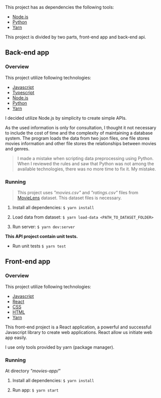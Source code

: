 This project has as dependencies the following tools:
-  [Node.js](https://nodejs.org/en/)
- [Python](https://www.python.org/)
- [Yarn](https://yarnpkg.com/)

This project is divided by two parts, front-end app and back-end api.

## Back-end app

### Overview
This project utilize following technologies:
- [Javascript](https://www.javascript.com/)
- [Typescript](https://www.typescriptlang.org/)
- [Node.js](https://nodejs.org/en/)
- [Python](https://www.python.org/)
- [Yarn](https://yarnpkg.com/)

I decided utilize Node.js by simplicity to create simple APIs.

As the used information is only for consultation, I thought it not necessary to include the cost of time and the complexity of maintaining a database system. The program loads the data from two json files, one file stores movies information and other file stores the relationships between movies and genres.

> I made a mistake when scripting data preprocessing using Python. When I reviewed the rules and saw that Python was not among the available technologies, there was no more time to fix it. My mistake.

### Running

> This project uses *"movies.csv"* and *"ratings.csv"* files from [MovieLens](https://grouplens.org/datasets/movielens/) dataset. This dataset files is necessary.

1) Install all dependencies:
`$ yarn install`

2) Load data from dataset:
`$ yarn load-data <PATH_TO_DATASET_FOLDER>`

3) Run server:
`$ yarn dev:server`


**This API project contain unit tests.**
- Run unit tests
`$ yarn test`

## Front-end app

### Overview
This project utilize following technologies:
- [Javascript](https://www.javascript.com/)
- [React](https://reactjs.org/)
- [CSS](https://www.w3.org/Style/CSS/Overview.en.html)
- [HTML](https://html.com/)
- [Yarn](https://yarnpkg.com/)

This front-end project is a React application, a powerful and successful Javascript library to create web applications. React allow us initiate web app easily.

I use only tools provided by  yarn (package manager).

### Running
At directory  *"movies-app/"*

1) Install all dependencies:
`$ yarn install`

2) Run app:
`$ yarn start`
